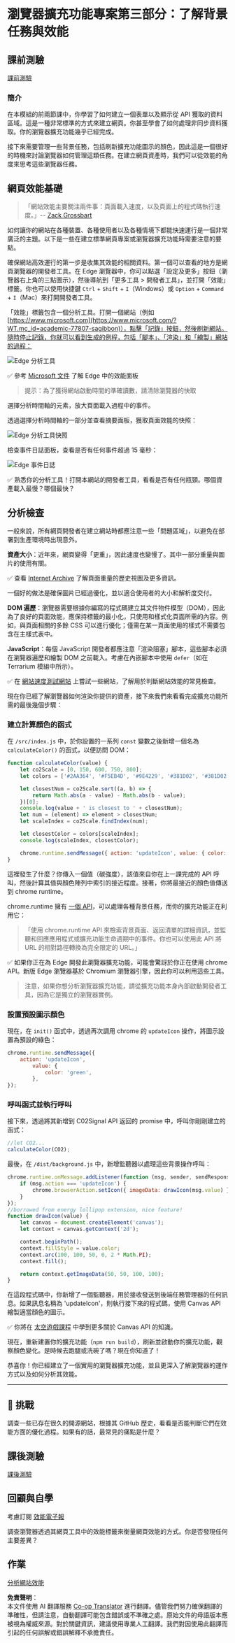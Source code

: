 <!--
CO_OP_TRANSLATOR_METADATA:
{
  "original_hash": "f198c6b817b4b2a99749f4662e7cae98",
  "translation_date": "2025-08-23T23:45:46+00:00",
  "source_file": "5-browser-extension/3-background-tasks-and-performance/README.md",
  "language_code": "tw"
}
-->
# 瀏覽器擴充功能專案第三部分：了解背景任務與效能

## 課前測驗

[課前測驗](https://ff-quizzes.netlify.app/web/quiz/27)

### 簡介

在本模組的前兩節課中，你學習了如何建立一個表單以及顯示從 API 獲取的資料區域。這是一種非常標準的方式來建立網頁。你甚至學會了如何處理非同步資料獲取。你的瀏覽器擴充功能幾乎已經完成。

接下來需要管理一些背景任務，包括刷新擴充功能圖示的顏色，因此這是一個很好的時機來討論瀏覽器如何管理這類任務。在建立網頁資產時，我們可以從效能的角度來思考這些瀏覽器任務。

## 網頁效能基礎

> 「網站效能主要關注兩件事：頁面載入速度，以及頁面上的程式碼執行速度。」-- [Zack Grossbart](https://www.smashingmagazine.com/2012/06/javascript-profiling-chrome-developer-tools/)

如何讓你的網站在各種裝置、各種使用者以及各種情境下都能快速運行是一個非常廣泛的主題。以下是一些在建立標準網頁專案或瀏覽器擴充功能時需要注意的要點。

確保網站高效運行的第一步是收集其效能的相關資料。第一個可以查看的地方是網頁瀏覽器的開發者工具。在 Edge 瀏覽器中，你可以點選「設定及更多」按鈕（瀏覽器右上角的三點圖示），然後導航到「更多工具 > 開發者工具」，並打開「效能」標籤。你也可以使用快捷鍵 `Ctrl` + `Shift` + `I`（Windows）或 `Option` + `Command` + `I`（Mac）來打開開發者工具。

「效能」標籤包含一個分析工具。打開一個網站（例如 [https://www.microsoft.com](https://www.microsoft.com/?WT.mc_id=academic-77807-sagibbon)），點擊「記錄」按鈕，然後刷新網站。隨時停止記錄，你就可以看到生成的例程，包括「腳本」、「渲染」和「繪製」網站的過程：

![Edge 分析工具](../../../../5-browser-extension/3-background-tasks-and-performance/images/profiler.png)

✅ 參考 [Microsoft 文件](https://docs.microsoft.com/microsoft-edge/devtools-guide/performance/?WT.mc_id=academic-77807-sagibbon) 了解 Edge 中的效能面板

> 提示：為了獲得網站啟動時間的準確讀數，請清除瀏覽器的快取

選擇分析時間軸的元素，放大頁面載入過程中的事件。

透過選擇分析時間軸的一部分並查看摘要面板，獲取頁面效能的快照：

![Edge 分析工具快照](../../../../5-browser-extension/3-background-tasks-and-performance/images/snapshot.png)

檢查事件日誌面板，查看是否有任何事件超過 15 毫秒：

![Edge 事件日誌](../../../../5-browser-extension/3-background-tasks-and-performance/images/log.png)

✅ 熟悉你的分析工具！打開本網站的開發者工具，看看是否有任何瓶頸。哪個資產載入最慢？哪個最快？

## 分析檢查

一般來說，所有網頁開發者在建立網站時都應注意一些「問題區域」，以避免在部署到生產環境時出現意外。

**資產大小**：近年來，網頁變得「更重」，因此速度也變慢了。其中一部分重量與圖片的使用有關。

✅ 查看 [Internet Archive](https://httparchive.org/reports/page-weight) 了解頁面重量的歷史視圖及更多資訊。

一個好的做法是確保圖片已經過優化，並以適合使用者的大小和解析度交付。

**DOM 遍歷**：瀏覽器需要根據你編寫的程式碼建立其文件物件模型（DOM），因此為了良好的頁面效能，應保持標籤的最小化，只使用和樣式化頁面所需的內容。例如，與頁面相關的多餘 CSS 可以進行優化；僅需在某一頁面使用的樣式不需要包含在主樣式表中。

**JavaScript**：每個 JavaScript 開發者都應注意「渲染阻塞」腳本，這些腳本必須在瀏覽器遍歷和繪製 DOM 之前載入。考慮在內嵌腳本中使用 `defer`（如在 Terrarium 模組中所示）。

✅ 在 [網站速度測試網站](https://www.webpagetest.org/) 上嘗試一些網站，了解用於判斷網站效能的常見檢查。

現在你已經了解瀏覽器如何渲染你提供的資產，接下來我們來看看完成擴充功能所需的最後幾個步驟：

### 建立計算顏色的函式

在 `/src/index.js` 中，於你設置的一系列 `const` 變數之後新增一個名為 `calculateColor()` 的函式，以便訪問 DOM：

```JavaScript
function calculateColor(value) {
	let co2Scale = [0, 150, 600, 750, 800];
	let colors = ['#2AA364', '#F5EB4D', '#9E4229', '#381D02', '#381D02'];

	let closestNum = co2Scale.sort((a, b) => {
		return Math.abs(a - value) - Math.abs(b - value);
	})[0];
	console.log(value + ' is closest to ' + closestNum);
	let num = (element) => element > closestNum;
	let scaleIndex = co2Scale.findIndex(num);

	let closestColor = colors[scaleIndex];
	console.log(scaleIndex, closestColor);

	chrome.runtime.sendMessage({ action: 'updateIcon', value: { color: closestColor } });
}
```

這裡發生了什麼？你傳入一個值（碳強度），該值來自你在上一課完成的 API 呼叫，然後計算其值與顏色陣列中索引的接近程度。接著，你將最接近的顏色值傳送到 chrome runtime。

chrome.runtime 擁有 [一個 API](https://developer.chrome.com/extensions/runtime)，可以處理各種背景任務，而你的擴充功能正在利用它：

> 「使用 chrome.runtime API 來檢索背景頁面、返回清單的詳細資訊，並監聽和回應應用程式或擴充功能生命週期中的事件。你也可以使用此 API 將 URL 的相對路徑轉換為完全限定的 URL。」

✅ 如果你正在為 Edge 開發此瀏覽器擴充功能，可能會驚訝於你正在使用 chrome API。新版 Edge 瀏覽器基於 Chromium 瀏覽器引擎，因此你可以利用這些工具。

> 注意，如果你想分析瀏覽器擴充功能，請從擴充功能本身內部啟動開發者工具，因為它是獨立的瀏覽器實例。

### 設置預設圖示顏色

現在，在 `init()` 函式中，透過再次調用 chrome 的 `updateIcon` 操作，將圖示設置為預設的綠色：

```JavaScript
chrome.runtime.sendMessage({
	action: 'updateIcon',
		value: {
			color: 'green',
		},
});
```

### 呼叫函式並執行呼叫

接下來，透過將其新增到 C02Signal API 返回的 promise 中，呼叫你剛剛建立的函式：

```JavaScript
//let CO2...
calculateColor(CO2);
```

最後，在 `/dist/background.js` 中，新增監聽器以處理這些背景操作呼叫：

```JavaScript
chrome.runtime.onMessage.addListener(function (msg, sender, sendResponse) {
	if (msg.action === 'updateIcon') {
		chrome.browserAction.setIcon({ imageData: drawIcon(msg.value) });
	}
});
//borrowed from energy lollipop extension, nice feature!
function drawIcon(value) {
	let canvas = document.createElement('canvas');
	let context = canvas.getContext('2d');

	context.beginPath();
	context.fillStyle = value.color;
	context.arc(100, 100, 50, 0, 2 * Math.PI);
	context.fill();

	return context.getImageData(50, 50, 100, 100);
}
```

在這段程式碼中，你新增了一個監聽器，用於接收發送到後端任務管理器的任何訊息。如果訊息名稱為 'updateIcon'，則執行接下來的程式碼，使用 Canvas API 繪製適當顏色的圖示。

✅ 你將在 [太空遊戲課程](../../6-space-game/2-drawing-to-canvas/README.md) 中學到更多關於 Canvas API 的知識。

現在，重新建置你的擴充功能（`npm run build`），刷新並啟動你的擴充功能，觀察顏色變化。是時候去跑腿或洗碗了嗎？現在你知道了！

恭喜你！你已經建立了一個實用的瀏覽器擴充功能，並且更深入了解瀏覽器的運作方式以及如何分析其效能。

---

## 🚀 挑戰

調查一些已存在很久的開源網站，根據其 GitHub 歷史，看看是否能判斷它們在效能方面的優化過程。如果有的話，最常見的痛點是什麼？

## 課後測驗

[課後測驗](https://ff-quizzes.netlify.app/web/quiz/28)

## 回顧與自學

考慮訂閱 [效能電子報](https://perf.email/)

調查瀏覽器透過其網頁工具中的效能標籤來衡量網頁效能的方式。你是否發現任何主要差異？

## 作業

[分析網站效能](assignment.md)

**免責聲明**：  
本文件使用 AI 翻譯服務 [Co-op Translator](https://github.com/Azure/co-op-translator) 進行翻譯。儘管我們努力確保翻譯的準確性，但請注意，自動翻譯可能包含錯誤或不準確之處。原始文件的母語版本應被視為權威來源。對於關鍵資訊，建議使用專業人工翻譯。我們對因使用此翻譯而引起的任何誤解或錯誤解釋不承擔責任。